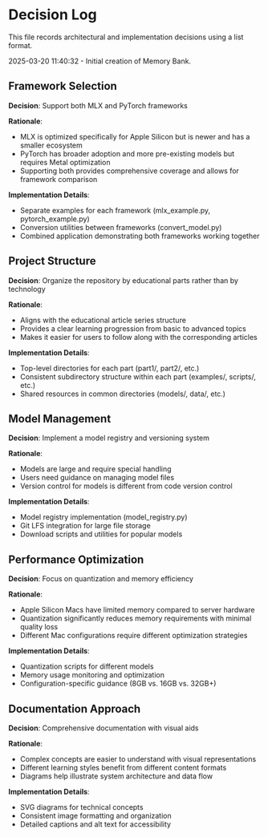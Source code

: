 # Decision Log

This file records architectural and implementation decisions using a list format.

2025-03-20 11:40:32 - Initial creation of Memory Bank.

## Framework Selection

**Decision**: Support both MLX and PyTorch frameworks

**Rationale**:

- MLX is optimized specifically for Apple Silicon but is newer and has a smaller ecosystem
- PyTorch has broader adoption and more pre-existing models but requires Metal optimization
- Supporting both provides comprehensive coverage and allows for framework comparison

**Implementation Details**:

- Separate examples for each framework (mlx_example.py, pytorch_example.py)
- Conversion utilities between frameworks (convert_model.py)
- Combined application demonstrating both frameworks working together

## Project Structure

**Decision**: Organize the repository by educational parts rather than by technology

**Rationale**:

- Aligns with the educational article series structure
- Provides a clear learning progression from basic to advanced topics
- Makes it easier for users to follow along with the corresponding articles

**Implementation Details**:

- Top-level directories for each part (part1/, part2/, etc.)
- Consistent subdirectory structure within each part (examples/, scripts/, etc.)
- Shared resources in common directories (models/, data/, etc.)

## Model Management

**Decision**: Implement a model registry and versioning system

**Rationale**:

- Models are large and require special handling
- Users need guidance on managing model files
- Version control for models is different from code version control

**Implementation Details**:

- Model registry implementation (model_registry.py)
- Git LFS integration for large file storage
- Download scripts and utilities for popular models

## Performance Optimization

**Decision**: Focus on quantization and memory efficiency

**Rationale**:

- Apple Silicon Macs have limited memory compared to server hardware
- Quantization significantly reduces memory requirements with minimal quality loss
- Different Mac configurations require different optimization strategies

**Implementation Details**:

- Quantization scripts for different models
- Memory usage monitoring and optimization
- Configuration-specific guidance (8GB vs. 16GB vs. 32GB+)

## Documentation Approach

**Decision**: Comprehensive documentation with visual aids

**Rationale**:

- Complex concepts are easier to understand with visual representations
- Different learning styles benefit from different content formats
- Diagrams help illustrate system architecture and data flow

**Implementation Details**:

- SVG diagrams for technical concepts
- Consistent image formatting and organization
- Detailed captions and alt text for accessibility
